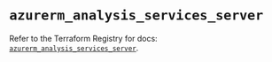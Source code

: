# `azurerm_analysis_services_server`

Refer to the Terraform Registry for docs: [`azurerm_analysis_services_server`](https://registry.terraform.io/providers/hashicorp/azurerm/3.109.0/docs/resources/analysis_services_server).
